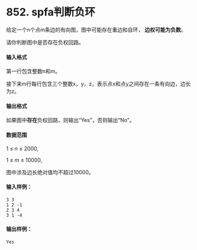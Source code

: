 # 852. spfa判断负环

给定一个n个点m条边的有向图，图中可能存在重边和自环， **边权可能为负数**。

请你判断图中是否存在负权回路。

#### 输入格式

第一行包含整数n和m。

接下来m行每行包含三个整数x，y，z，表示点x和点y之间存在一条有向边，边长为z。

#### 输出格式

如果图中**存在**负权回路，则输出“Yes”，否则输出“No”。

#### 数据范围

1 ≤ *n* ≤ 2000,

1 ≤ *m* ≤ 10000,

图中涉及边长绝对值均不超过10000。

#### 输入样例：

```
3 3
1 2 -1
2 3 4
3 1 -4
```

#### 输出样例：

```
Yes
```